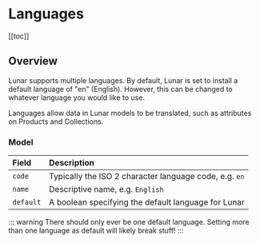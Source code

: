 # Languages

[[toc]]

## Overview

Lunar supports multiple languages. By default, Lunar is set to install a default language of "en" (English). However, this can be changed to whatever language you would like to use.

Languages allow data in Lunar models to be translated, such as attributes on Products and Collections.


### Model

|Field|Description|
|:-|:-|
|`code`|Typically the ISO 2 character language code, e.g. `en`|
|`name`|Descriptive name, e.g. `English`|
|`default`|A boolean specifying the default language for Lunar|

::: warning
There should only ever be one default language. Setting more than one language as default will likely break stuff!
:::
